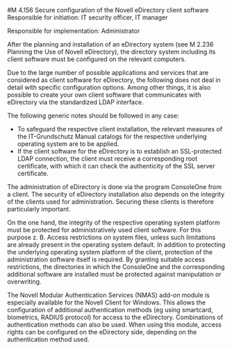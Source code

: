 #M 4.156 Secure configuration of the Novell eDirectory client software
Responsible for initiation: IT security officer, IT manager

Responsible for implementation: Administrator

After the planning and installation of an eDirectory system (see M 2.236 Planning the Use of Novell eDirectory), the directory system including its client software must be configured on the relevant computers.

Due to the large number of possible applications and services that are considered as client software for eDirectory, the following does not deal in detail with specific configuration options. Among other things, it is also possible to create your own client software that communicates with eDirectory via the standardized LDAP interface.

The following generic notes should be followed in any case:

* To safeguard the respective client installation, the relevant measures of the IT-Grundschutz Manual catalogs for the respective underlying operating system are to be applied.
* If the client software for the eDirectory is to establish an SSL-protected LDAP connection, the client must receive a corresponding root certificate, with which it can check the authenticity of the SSL server certificate.


The administration of eDirectory is done via the program ConsoleOne from a client. The security of eDirectory installation also depends on the integrity of the clients used for administration. Securing these clients is therefore particularly important.

On the one hand, the integrity of the respective operating system platform must be protected for administratively used client software. For this purpose z. B. Access restrictions on system files, unless such limitations are already present in the operating system default. In addition to protecting the underlying operating system platform of the client, protection of the administration software itself is required. By granting suitable access restrictions, the directories in which the ConsoleOne and the corresponding additional software are installed must be protected against manipulation or overwriting.

The Novell Modular Authentication Services (NMAS) add-on module is especially available for the Novell Client for Windows. This allows the configuration of additional authentication methods (eg using smartcard, biometrics, RADIUS protocol) for access to the eDirectory. Combinations of authentication methods can also be used. When using this module, access rights can be configured on the eDirectory side, depending on the authentication method used.



